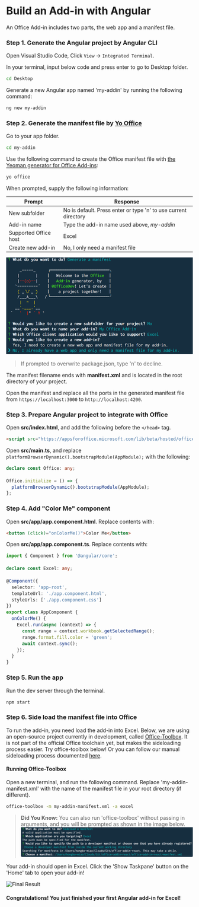 # Build an Add-in with Angular

An Office Add-in includes two parts, the web app and a manifest file.

### Step 1. Generate the Angular project by **Angular CLI**

Open Visual Studio Code, Click `View` -> `Integrated Terminal`.

In your terminal, input below code and press enter to go to Desktop folder.

```bash
cd Desktop
```

Generate a new Angular app named 'my-addin' by running the following command:

```bash
ng new my-addin
```

### Step 2. Generate the manifest file by **[Yo Office](https://github.com/OfficeDev/generator-office)**

Go to your app folder.

```bash
cd my-addin
```

Use the following command to create the Office manifest file with [the Yeoman generator for Office Add-ins](https://github.com/OfficeDev/generator-office):

```bash
yo office
```

When prompted, supply the following information:

|Prompt|Response|
|-|-|
|New subfolder|No is default. Press enter or type 'n' to use current directory|
|Add-in name|Type the add-in name used above, _my-addin_|
|Supported Office host|Excel|
|Create new add-in|No, I only need a manifest file|

![Generate](./img/office-toolbox-generate.png)

> If prompted to overwrite package.json, type 'n' to decline.

The manifest filename ends with **manifest.xml** and is located in the root directory of your project.

Open the manifest and replace all the ports in the generated manifest file from `https://localhost:3000` to `http://localhost:4200`.

### Step 3. Prepare Angular project to integrate with Office

Open **src/index.html**, and add the following before the `</head>` tag.

```html
<script src="https://appsforoffice.microsoft.com/lib/beta/hosted/office.debug.js"></script>
```


Open **src/main.ts**, and replace `platformBrowserDynamic().bootstrapModule(AppModule);` with the following:

```typescript
declare const Office: any;

Office.initialize = () => {
  platformBrowserDynamic().bootstrapModule(AppModule);
};
```

### Step 4. Add "Color Me" component

Open **src/app/app.component.html**. Replace contents with:

```html
<button (click)="onColorMe()">Color Me</button>
```

Open **src/app/app.component.ts**. Replace contents with:

```typescript
import { Component } from '@angular/core';

declare const Excel: any;

@Component({
  selector: 'app-root',
  templateUrl: './app.component.html',
  styleUrls: ['./app.component.css']
})
export class AppComponent {
  onColorMe() {
    Excel.run(async (context) => {
      const range = context.workbook.getSelectedRange();
      range.format.fill.color = 'green';
      await context.sync();
    });
  }
}
```

### Step 5. Run the app

Run the dev server through the terminal.

```bash
npm start
```

### Step 6. Side load the manifest file into Office

To run the add-in, you need load the add-in into Excel. Below, we are using an open-source project currently in development, called [Office-Toolbox](https://github.com/OfficeDev/office-toolbox). It is not part of the official Office toolchain yet, but makes the sideloading process easier. Try office-toolbox below! Or you can follow our manual sideloading process documented [here](https://dev.office.com/docs/add-ins/testing/create-a-network-shared-folder-catalog-for-task-pane-and-content-add-ins).

#### Running Office-Toolbox

Open a new terminal, and run the following command. Replace 'my-addin-manifest.xml' with the name of the manifest file in your root directory (if different).

```bash
office-toolbox -m my-addin-manifest.xml -a excel 
```
> **Did You Know:** You can also run 'office-toolbox' without passing in arguments, and you will be prompted as shown in the image below.
![Sideload](./img/office-toolbox-sideload.png)

Your add-in should open in Excel. Click the 'Show Taskpane' button on the 'Home' tab to open your add-in!

![Final Result]()

#### Congratulations! You just finished your first Angular add-in for Excel! 

